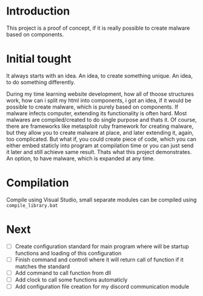 # Introduction
This project is a proof of concept, if it is really possible to create malware based on components.
# Initial tought
It always starts with an idea. An idea, to create something unique. An idea, to do something differently.

During my time learning website development, how all of thoose structures work, how can i split my html into components, i got an idea, if it would be possible to create malware, which is purely based on components. If malware infects computer, extending its functionality is often hard. Most malwares are compiled/created to do single purpose and thats it. Of course, there are frameworks like metasploit ruby framework for creating malware, but they allow you to create malware at place, and later extending it, again, too complicated. But what if, you could create piece of code, which you can either embed staticly into program at compilation time or you can just send it later and still achieve same result. Thats what this project demonstrates. An option, to have malware, which is expanded at any time.

# Compilation
Compile using Visual Studio, small separate modules can be compiled using `compile_library.bat`

# Next
- [ ] Create configuration standard for main program where will be startup functions and loading of this configuration
- [ ] Finish command and controll where it will return call of function if it matches the standard
- [ ] Add command to call function from dll
- [ ] Add clock to call some functions automaticly
- [ ] Add configuration file creation for my discord communication module